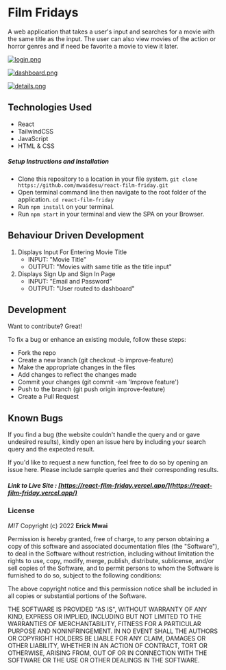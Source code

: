 # Film Fridays

A web application that takes a user's input and searches for a movie with the same title as the input. The user can also view movies of the action or horror genres and if need be favorite a movie to view it later.

[![login.png](https://i.postimg.cc/BQ4P0RCT/login.png)](https://postimg.cc/6TbpVjgq)

[![dashboard.png](https://i.postimg.cc/bYQS4q1Y/dashboard.png)](https://postimg.cc/hhtGdWCN)

[![details.png](https://i.postimg.cc/ryW5c12k/details.png)](https://postimg.cc/ThdKJWP7)

## Technologies Used

- React
- TailwindCSS
- JavaScript 
- HTML & CSS

##### Setup Instructions and Installation

- Clone this repository to a location in your file system. `git clone https://github.com/mwaidesu/react-film-friday.git`
- Open terminal command line then navigate to the root folder of the application. `cd react-film-friday`
- Run `npm install` on your terminal.
- Run `npm start` in your terminal and view the SPA on your Browser.


## Behaviour Driven Development

1. Displays Input For Entering Movie Title
   - INPUT: "Movie Title"
   - OUTPUT: "Movies with same title as the title input"
2. Displays Sign Up and Sign In  Page
   - INPUT: "Email and Password"
   - OUTPUT: "User routed to dashboard"

## Development

Want to contribute? Great!

To fix a bug or enhance an existing module, follow these steps:
- Fork the repo
- Create a new branch (git checkout -b improve-feature)
- Make the appropriate changes in the files
- Add changes to reflect the changes made
- Commit your changes (git commit -am 'Improve feature')
- Push to the branch (git push origin improve-feature)
- Create a Pull Request


## Known Bugs

If you find a bug (the website couldn't handle the query and or gave undesired results), kindly open an issue here by including your search query and the expected result.

If you'd like to request a new function, feel free to do so by opening an issue here. Please include sample queries and their corresponding results.


##### Link to Live Site : [https://react-film-friday.vercel.app/](https://react-film-friday.vercel.app/)

### License

*MIT*
Copyright (c) 2022 **Erick Mwai**

Permission is hereby granted, free of charge, to any person obtaining a copy of this software and associated documentation files (the "Software"), to deal in the Software without restriction, including without limitation the rights to use, copy, modify, merge, publish, distribute, sublicense, and/or sell copies of the Software, and to permit persons to whom the Software is furnished to do so, subject to the following conditions:

The above copyright notice and this permission notice shall be included in all copies or substantial portions of the Software.

THE SOFTWARE IS PROVIDED "AS IS", WITHOUT WARRANTY OF ANY KIND, EXPRESS OR IMPLIED, INCLUDING BUT NOT LIMITED TO THE WARRANTIES OF MERCHANTABILITY, FITNESS FOR A PARTICULAR PURPOSE AND NONINFRINGEMENT. IN NO EVENT SHALL THE AUTHORS OR COPYRIGHT HOLDERS BE LIABLE FOR ANY CLAIM, DAMAGES OR OTHER LIABILITY, WHETHER IN AN ACTION OF CONTRACT, TORT OR OTHERWISE, ARISING FROM, OUT OF OR IN CONNECTION WITH THE SOFTWARE OR THE USE OR OTHER DEALINGS IN THE SOFTWARE.